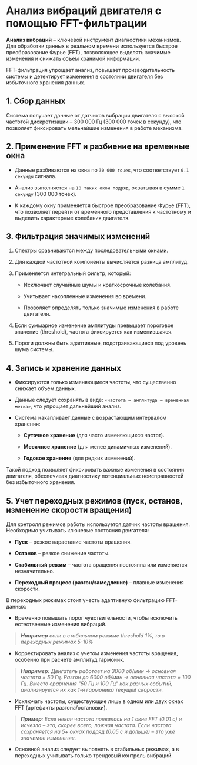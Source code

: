 # **Анализ вибраций двигателя с помощью FFT-фильтрации**

**Анализ вибраций** – ключевой инструмент диагностики механизмов. Для обработки данных в реальном времени используется быстрое преобразование Фурье (FFT), позволяющее выделять значимые изменения и снижать объем хранимой информации.  

FFT-фильтрация упрощает анализ, повышает производительность системы и  детектирует изменения в состоянии двигателя без избыточного хранения данных.

**1. Сбор данных**
- 

Система получает данные от датчиков вибрации двигателя с высокой частотой дискретизации – 300 000 Гц (300 000 точек в секунду), что позволяет фиксировать мельчайшие изменения в работе механизма.

**2. Применение FFT и разбиение на временные окна**
- 

- Данные разбиваются на окна по `30 000 точек`, что соответствует `0.1 секунды` сигнала.

- Анализ выполняется на `10 таких окон подряд`, охватывая в сумме `1 секунду` (300 000 точек).

- К каждому окну применяется быстрое преобразование Фурье (FFT), что позволяет перейти от временного представления к частотному и выделить характерные колебания двигателя.

**3. Фильтрация значимых изменений**
-

1. Спектры сравниваются между последовательными окнами.

2. Для каждой частотной компоненты вычисляется разница амплитуд.

3. Применяется интегральный фильтр, который:

   - Исключает случайные шумы и краткосрочные колебания.

   - Учитывает накопленные изменения во времени.

   - Позволяет определять только значимые изменения в работе двигателя.

4. Если суммарное изменение амплитуды превышает пороговое значение (threshold), частота фиксируется как изменившаяся.

5. Пороги должны быть адаптивные, подстраивающиеся под уровень шума системы.

**4. Запись и хранение данных**
-

- Фиксируются только изменяющиеся частоты, что существенно снижает объем данных.

- Данные следует сохранять в виде: `«частота – амплитуда – временная метка»`, что упрощает дальнейший анализ.

- Система накапливает данные с возрастающим интервалом хранения:

   - **Суточное хранение** (для часто изменяющихся частот).

   - **Месячное хранение** (для менее динамичных изменений).

   - **Годовое хранение** (для редких изменений).

Такой подход позволяет фиксировать важные изменения в состоянии двигателя, обеспечивая диагностику потенциальных неисправностей без избыточного хранения.

**5. Учет переходных режимов (пуск, останов, изменение скорости вращения)**
-
Для контроля режимов работы используется датчик частоты вращения. Необходимо учитывать ключевые состояния двигателя:

- **Пуск** – резкое нарастание частоты вращения.

- **Останов** – резкое снижение частоты.

- **Стабильный режим** – частота вращения постоянна или изменяется незначительно.

- **Переходный процесс (разгон/замедление)** – плавные изменения скорости.

В переходных режимах стоит учесть адаптивную фильтрацию FFT-данных:

- Временно повышать порог чувствительности, чтобы исключить естественные изменения вибраций.
> ***Например** если в стабильном режиме threshold 1%, то в переходных режимах 5-10%*

- Корректировать анализ с учетом изменения частоты вращения, особенно при расчете амплитуд гармоник.  

>  ***Например**: Двигатель работает на 3000 об/мин → основная частота = 50 Гц. Разгон до 6000 об/мин → основная частота = 100 Гц. Вместо сравнения "50 Гц и 100 Гц" как разных событий, анализируется их как 1-я гармоника текущей скорости.*

- Исключать частоты, существующие лишь в одном или двух окнах FFT (артефакты разгона/остановки).
>  ***Пример**: Если некая частота появилась на 1 окне FFT (0.01 с) и исчезла – это, скорее всего, ложная частота. Если частота сохраняется на 5+ окнах подряд (0.05 с и дольше) – это уже значимое изменение.*

- Основной анализ следует выполнять в стабильных режимах, а в переходных учитывать только трендовый контроль вибраций.






